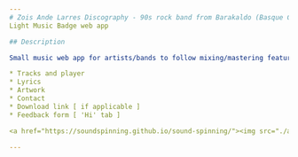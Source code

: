 ```yaml
---
# Zois Ande Larres Discography - 90s rock band from Barakaldo (Basque Country)
Light Music Badge web app

## Description

Small music web app for artists/bands to follow mixing/mastering featuring:

* Tracks and player
* Lyrics
* Artwork
* Contact
* Download link [ if applicable ]
* Feedback form [ 'Hi' tab ]

<a href="https://soundspinning.github.io/sound-spinning/"><img src="./assets/media/music_badge.jpg" alt="Segun Va! Music Badge"></a>

---
```


